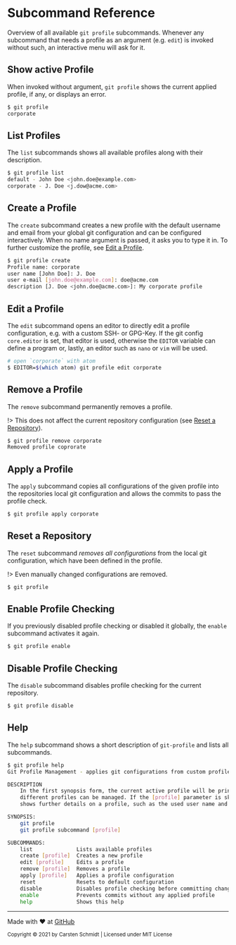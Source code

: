 # Subcommand Reference

Overview of all available `git profile` subcommands. Whenever any
subcommand that needs a profile as an argument (e.g. `edit`) is
invoked without such, an interactive menu will ask for it.

## Show active Profile
When invoked without argument, `git profile` shows the
current applied profile, if any, or displays an error.

```bash
$ git profile
corporate
````

## List Profiles
The `list` subcommands shows all available profiles along
with their description.

```bash
$ git profile list
default - John Doe <john.doe@example.com>
corporate - J. Doe <j.dow@acme.com>
```

## Create a Profile
The `create` subcommand creates a new profile with the default
username and email from your global git configuration and can be
configured interactively. When no name argument is passed, it
asks you to type it in. To further customize the profile, see
[Edit a Profile](#edit-a-profile).

```bash
$ git profile create
Profile name: corporate
user name [John Doe]: J. Doe
user e-mail [john.doe@example.com]: doe@acme.com
description [J. Doe <john.doe@acme.com>]: My corporate profile
```

## Edit a Profile
The `edit` subcommand opens an editor to directly edit a profile
configuration, e.g. with a custom SSH- or GPG-Key.
If the git config `core.editor` is set, that editor
is used, otherwise the `EDITOR` variable can define a program or,
lastly, an editor such as `nano` or `vim` will be used. 

```bash
# open `corporate` with atom
$ EDITOR=$(which atom) git profile edit corporate
```

## Remove a Profile
The `remove` subcommand permanently removes a profile.

!> This does not affect the current repository configuration (see
[Reset a Repository](#reset-a-repository)).

```bash
$ git profile remove corporate
Removed profile coprorate
```

## Apply a Profile
The `apply` subcommand copies all configurations of the given profile
into the repositories local git configuration and allows the commits
to pass the profile check.

```bash
$ git profile apply corporate
```

## Reset a Repository
The `reset` subcommand *removes all configurations* from the local git
configuration, which have been defined in the profile.

!> Even manually changed configurations are removed.

```bash
$ git profile 
```

## Enable Profile Checking
If you previously disabled profile checking or disabled it globally, the
`enable` subcommand activates it again.

```bash
$ git profile enable
```

## Disable Profile Checking
The `disable` subcommand disables profile checking for the current repository.

```bash
$ git profile disable
```

## Help
The `help` subcommand shows a short description of `git-profile` and lists
all subcommands.

```bash
$ git profile help
Git Profile Management - applies git configurations from custom profile files.

DESCRIPTION
    In the first synopsis form, the current active profile will be printed to stdout if any. In the second synopsis form,
    different profiles can be managed. If the [profile] parameter is skipped, a interactive menu will be displayed that
    shows further details on a profile, such as the used user name and E-Mail or a custom description.

SYNOPSIS:
    git profile
    git profile subcommand [profile]

SUBCOMMANDS:
    list              Lists available profiles
    create [profile]  Creates a new profile
    edit [profile]    Edits a profile
    remove [profile]  Removes a profile
    apply [profile]   Applies a profile configuration
    reset             Resets to default configuration
    disable           Disables profile checking before committing changes
    enable            Prevents commits without any applied profile
    help              Shows this help
```

---

Made with :heart: at [GitHub](https://github.com/jazzschmidt/git-profile)

<small>Copyright © 2021 by Carsten Schmidt | Licensed under MIT License</small>
